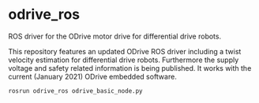 # odrive_ros
ROS driver for the ODrive motor drive for differential drive robots.

This repository features an updated ODrive ROS driver including a twist velocity estimation for differential drive robots.
Furthermore the supply voltage and safety related information is being published. It works with the current (January 2021) ODrive embedded software.

```
rosrun odrive_ros odrive_basic_node.py
```
